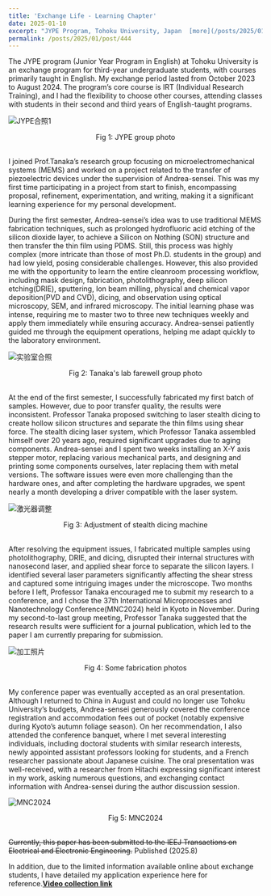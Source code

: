 ```yaml
---
title: 'Exchange Life - Learning Chapter'
date: 2025-01-10
excerpt: "JYPE Program, Tohoku University, Japan  [more](/posts/2025/01/post/444)"
permalink: /posts/2025/01/post/444
---
```

The JYPE program (Junior Year Program in English) at Tohoku University is an exchange program for third-year undergraduate students, with courses primarily taught in English. My exchange period lasted from October 2023 to August 2024. The program’s core course is IRT (Individual Research Training), and I had the flexibility to choose other courses, attending classes with students in their second and third years of English-taught programs.

![JYPE合照1](https://pub-435f283cdbe44123bb9e69b79358e329.r2.dev/images/JYPE%E5%90%88%E7%85%A71.jpg)

<center>Fig 1: JYPE group photo</center><br>

I joined Prof.Tanaka’s research group focusing on microelectromechanical systems (MEMS) and worked on a project related to the transfer of piezoelectric devices under the supervision of Andrea-sensei. This was my first time participating in a project from start to finish, encompassing proposal, refinement, experimentation, and writing, making it a significant learning experience for my personal development.

During the first semester, Andrea-sensei’s idea was to use traditional MEMS fabrication techniques, such as prolonged hydrofluoric acid etching of the silicon dioxide layer, to achieve a Silicon on Nothing (SON) structure and then transfer the thin film using PDMS. Still, this process was highly complex (more intricate than those of most Ph.D. students in the group) and had low yield, posing considerable challenges. However, this also provided me with the opportunity to learn the entire cleanroom processing workflow, including mask design, fabrication, photolithography, deep silicon etching(DRIE), sputtering, Ion beam milling, physical and chemical vapor deposition(PVD and CVD), dicing, and observation using optical microscopy, SEM, and infrared microscopy. The initial learning phase was intense, requiring me to master two to three new techniques weekly and apply them immediately while ensuring accuracy. Andrea-sensei patiently guided me through the equipment operations, helping me adapt quickly to the laboratory environment.

![实验室合照](https://pub-435f283cdbe44123bb9e69b79358e329.r2.dev/images/%E5%AE%9E%E9%AA%8C%E5%AE%A4%E5%90%88%E7%85%A7.jpg)

<center>Fig 2: Tanaka's lab farewell group photo</center><br>

At the end of the first semester, I successfully fabricated my first batch of samples. However, due to poor transfer quality, the results were inconsistent. Professor Tanaka proposed switching to laser stealth dicing to create hollow silicon structures and separate the thin films using shear force. The stealth dicing laser system, which Professor Tanaka assembled himself over 20 years ago, required significant upgrades due to aging components. Andrea-sensei and I spent two weeks installing an X-Y axis stepper motor, replacing various mechanical parts, and designing and printing some components ourselves, later replacing them with metal versions. The software issues were even more challenging than the hardware ones, and after completing the hardware upgrades, we spent nearly a month developing a driver compatible with the laser system.

![激光器调整](https://pub-435f283cdbe44123bb9e69b79358e329.r2.dev/images/%E6%BF%80%E5%85%89%E6%9C%BA%E8%B0%83%E6%95%B4.png)

<center>Fig 3: Adjustment of stealth dicing machine</center><br>

After resolving the equipment issues, I fabricated multiple samples using photolithography, DRIE, and dicing, disrupted their internal structures with nanosecond laser, and applied shear force to separate the silicon layers. I identified several laser parameters significantly affecting the shear stress and captured some intriguing images under the microscope. Two months before I left, Professor Tanaka encouraged me to submit my research to a conference, and I chose the 37th International Microprocesses and Nanotechnology Conference(MNC2024) held in Kyoto in November. During my second-to-last group meeting, Professor Tanaka suggested that the research results were sufficient for a journal publication, which led to the paper I am currently preparing for submission.

![加工照片](https://pub-435f283cdbe44123bb9e69b79358e329.r2.dev/images/%E5%8A%A0%E5%B7%A5%E7%85%A7%E7%89%87.png)

<center>Fig 4: Some fabrication photos</center><br>

My conference paper was eventually accepted as an oral presentation. Although I returned to China in August and could no longer use Tohoku University’s budgets, Andrea-sensei generously covered the conference registration and accommodation fees out of pocket (notably expensive during Kyoto’s autumn foliage season). On her recommendation, I also attended the conference banquet, where I met several interesting individuals, including doctoral students with similar research interests, newly appointed assistant professors looking for students, and a French researcher passionate about Japanese cuisine. The oral presentation was well-received, with a researcher from Hitachi expressing significant interest in my work, asking numerous questions, and exchanging contact information with Andrea-sensei during the author discussion session.

![MNC2024](https://pub-435f283cdbe44123bb9e69b79358e329.r2.dev/images/MNC2024.jpg)

<center>Fig 5: MNC2024</center><br>

~~Currently, this paper has been submitted to  the  IEEJ Transactions on Electrical and Electronic Engineering.~~ Published (2025.8)

In addition, due to the limited information available online about exchange students, I have detailed my application experience here for reference.[**Video collection link**](https://space.bilibili.com/1330787288/channel/collectiondetail?sid=4448388&ctype=0)
